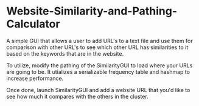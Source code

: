 # Website-Similarity-and-Pathing-Calculator
A simple GUI that allows a user to add URL's to a text file and use them for comparison with other URL's to see which other URL has similarities to it based on the keywords that are in the website. 

To utilize, modify the pathing of the SimilarityGUI to load where your URLs are going to be. It utializes a serializable frequency table and hashmap to increase performance.

Once done, launch SimilarityGUI and add a website URL that you'd like to see how much it compares with the others in the cluster.
